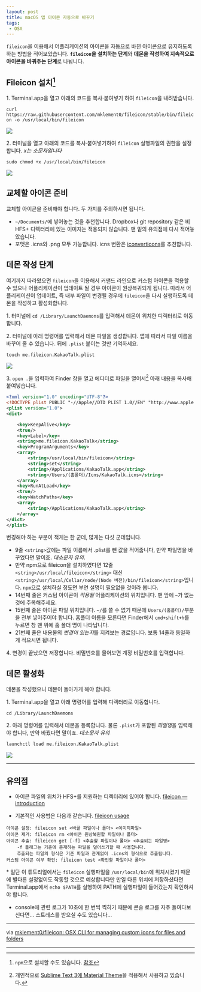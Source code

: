 ```yaml
---
layout: post
title: macOS 앱 아이콘 자동으로 바꾸기
tags: 
 - OSX
---
```


`fileicon`을 이용해서 어플리케이션의 아이콘을 자동으로 바뀐 아이콘으로 유지하도록 하는 방법을 적어보았습니다. **`fileicon`을 설치하는 단계**와 **데몬을 작성하여 지속적으로 아이콘을 바꿔주는 단계**로 나뉩니다.

## Fileicon 설치[^npm]

1\. Terminal.app을 열고 아래의 코드를 복사·붙여넣기 하여 `fileicon`을 내려받습니다.

`curl https://raw.githubusercontent.com/mklement0/fileicon/stable/bin/fileicon -o /usr/local/bin/fileicon`

![](http://d.pr/i/qJPy+)

2\. 터미널을 열고 아래의 코드를 복사·붙여넣기하여 `fileicon` 실행파일의 권한을 설정합니다. *x는 소문자입니다*

`sudo chmod +x /usr/local/bin/fileicon`

![](http://d.pr/i/16G3i+)

[^npm]: `npm`으로 설치할 수도 있습니다. [참조](https://github.com/mklement0/fileicon#installation-from-the-npm-registry)

## 교체할 아이콘 준비

교체할 아이콘을 준비해야 합니다. 두 가지를 주의하시면 됩니다.

- `~/Documents/`에 넣어놓는 것을 추천합니다. Dropbox나 git repository 같은 비 HFS+ 디렉터리에 있는 이미지는 적용되지 않습니다. 맨 밑의 유의점에 다시 적어놓았습니다.
- 포맷은 .icns와 .png 모두 가능합니다. icns 변환은 [iconverticons](https://iconverticons.com/online/)를 추천합니다.

## 데몬 작성 단계

여기까지 따라왔으면 `fileicon`을 이용해서 커맨드 라인으로 커스텀 아이콘을 적용할 수 있으나 어플리케이션이 업데이트 될 경우 아이콘이 원상복귀되게 됩니다. 따라서 어플리케이션이 업데이트, 즉 내부 파일이 변경될 경우에 `fileicon`을 다시 실행하도록 데몬을 작성하고 활성화합니다.

1\. 터미널에 `cd /Library/LaunchDaemons`를 입력해서 데몬이 위치한 디렉터리로 이동합니다.

2\. 터미널에 아래 명령어를 입력해서 데몬 파일을 생성합니다. 앱에 따라서 파일 이름을 바꾸어 줄 수 있습니다. 뒤에 `.plist` 붙이는 것만 기억하세요.

`touch me.fileicon.KakaoTalk.plist`

![](http://d.pr/i/LeRH+)

3\. `open .`을 입력하여 Finder 창을 열고 에디터로 파일을 열어서[^editor] 아래 내용을 복사해 붙여넣습니다.

```xml
<?xml version="1.0" encoding="UTF-8"?>
<!DOCTYPE plist PUBLIC "-//Apple//DTD PLIST 1.0//EN" "http://www.apple.com/DTDs/PropertyList-1.0.dtd">
<plist version="1.0">
<dict>

	<key>KeepAlive</key>
	<true/>
	<key>Label</key>
	<string>me.fileicon.KakaoTalk</string>
	<key>ProgramArguments</key>
	<array>
		<string>/usr/local/bin/fileicon</string>
		<string>set</string>
		<string>/Applications/KakaoTalk.app</string>
		<string>/Users/(홈폴더)/Icns/KakaoTalk.icns</string>
	</array>
	<key>RunAtLoad</key>
	<true/>
	<key>WatchPaths</key>
	<array>
		<string>/Applications/KakaoTalk.app</string>
	</array>
</dict>
</plist>
```

변경해야 하는 부분이 적게는 한 군데, 많게는 다섯 군데입니다.

- 9줄 `<string>`값에는 파일 이름에서 .plist를 뺀 값을 적어줍니다, 만약 파일명을 바꾸었다면 말이죠. *대소문자 유의*.
- 만약 npm으로 fileicon을 설치하였다면  12줄 `<string>/usr/local/fileicon</string>` 대신 `<string>/usr/local/Cellar/node/(Node 버전)/bin/fileicon</string>`입니다. `npm`으로 설치하실 정도면 부연 설명이 필요없을 것이라 봅니다.
- 14번째 줄은 커스텀 아이콘이 *적용될* 어플리케이션의 위치입니다. 맨 앞에 `~`가 없는 것에 주목해주세요.
- 15번째 줄은 아이콘 파일 위치입니다. `~/`를 쓸 수 없기 때문에 `Users/(홈폴더)/`부분을 전부 넣어주어야 합니다. 홈폴더 이름을 모른다면 Finder에서 `cmd+shift+h`를 누르면 창 맨 위에 홈 폴더 명이 나타납니다.
- 21번째 줄은 내용물의 *변경이 있는지*를 지켜보는 경로입니다. 보통 14줄과 동일하게 적으시면 됩니다.

4\. 변경이 끝났으면 저장합니다. 비밀번호를 물어보면 계정 비밀번호를 입력합니다.

[^editor]: 개인적으로 [Sublime Text 3에 Material Theme](http://canorus.github.io//2016/08/05/sublime_material_theme/)을 적용해서 사용하고 있습니다.

## 데몬 활성화

데몬을 작성했으니 데몬이 돌아가게 해야 합니다.

1\. Terminal.app을 열고 아래 명령어를 입력해 디렉터리로 이동합니다.

`cd /Library/LaunchDaemons`

2\.  아래 명령어를 입력해서 데몬을 등록합니다. 물론 `.plist`가 포함된 *파일명*을 입력해야 합니다, 만약 바꿨다면 말이죠. *대소문자 유의*

`launchctl load me.fileicon.KakaoTalk.plist`

![](http://d.pr/i/skT4+)

------

## 유의점

- 아이콘 파일의 위치가 HFS+를 지원하는 디렉터리에 있어야 합니다. [fileicon — introduction](https://github.com/mklement0/fileicon#fileicon--introduction)

- 기본적인 사용법은 다음과 같습니다. [fileicon usage](https://github.com/mklement0/fileicon#usage)

```
아이콘 설정: fileicon set <바꿀 파일이나 폴더> <이미지파일>
아이콘 제거: fileicon rm <아이콘 원상복원할 파일이나 폴더>
아이콘 추출: fileicon get [-f] <추출할 파일이나 폴더> <추출되는 파일명>
	-f 플래그는 기존에 존재하는 파일을 덮어쓰기할 때 사용합니다.
	추출되는 파일의 형식은 기존 파일과 관계없이 .icns의 형식으로 추출됩니다.
커스텀 아이콘 여부 확인: fileicon test <확인할 파일이나 폴더>
```

\* 일단 이 튜토리얼에서는 `fileicon` 실행파일을 `/usr/local/bin`에 위치시켰기 때문에 별다른 설정없이도 작동할 것으로 예상합니다만 만일 다른 위치에 저장하셨다면 Terminal.app에서 `echo $PATH`를 실행하여 PATH에 실행파일이 들어갔는지 확인하셔야 합니다.

- console에 관련 로그가 10초에 한 번씩 찍히기 때문에 콘솔 로그를 자주 들여다보신다면… 스트레스를 받으실 수도 있습니다…

------

via [mklement0/fileicon: OSX CLI for managing custom icons for files and folders](https://github.com/mklement0/fileicon)

------

